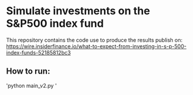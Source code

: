 # Simulate investments on the S&P500 index fund

This repository contains the code use to produce the results publish on:
https://wire.insiderfinance.io/what-to-expect-from-investing-in-s-p-500-index-funds-52185812bc3

## How to run:

  'python main_v2.py <config>'
